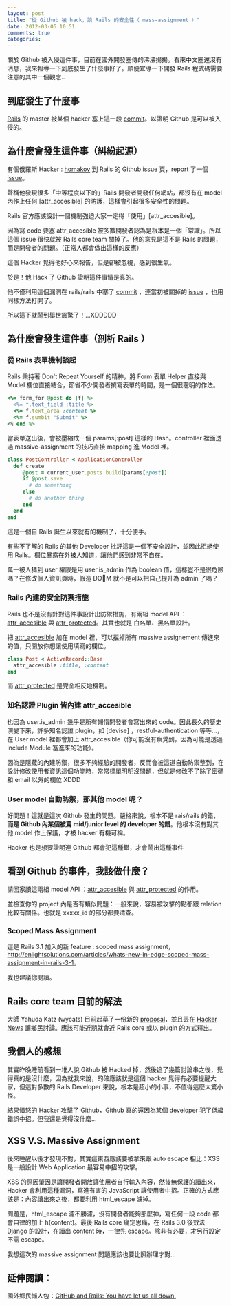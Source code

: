 ```yaml
---
layout: post
title: "從 Github 被 hack，談 Rails 的安全性（ mass-assignment ）"
date: 2012-03-05 10:51
comments: true
categories: 
---
```


關於 Github 被入侵這件事，目前在國外開發圈傳的沸沸揚揚。看來中文圈還沒有消息，我來報導一下到底發生了什麼事好了。順便宣導一下開發 Rails 程式碼需要注意的其中一個觀念..

## 到底發生了什麼事

[Rails](https://github.com/rails/rails) 的 master 被某個 hacker 塞上這一段 [commit](https://github.com/rails/rails/commit/b83965785db1eec019edf1fc272b1aa393e6dc57)。以證明 Github 是可以被入侵的。

## 為什麼會發生這件事（糾紛起源）

有個俄羅斯 Hacker : [homakov](homakov) 到 Rails 的 Github issue 頁，report 了一個 [issue](https://github.com/rails/rails/issues/5228)。

聲稱他發現很多「中等程度以下的」Rails 開發者開發任何網站，都沒有在 model 內作上任何  [attr_accesible] 的防護，這樣會引起很多安全性的問題。

Rails 官方應該設計一個機制強迫大家一定得「使用」[attr_accesible]。

因為寫 code 要塞 attr_accesible 被多數開發者認為是根本是一個「常識」。所以這個 issue 很快就被 Rails core team 關掉了。他的意見是這不是 Rails 的問題，而是開發者的問題。（正常人都會做出這樣的反應）

這個 Hacker 覺得他好心來報告，但是卻被忽視，感到很生氣。

於是！他 Hack 了 Github 證明這件事情是真的。

他不僅利用這個漏洞在 rails/rails 中塞了 [commit](https://github.com/rails/rails/commit/b83965785db1eec019edf1fc272b1aa393e6dc57) ，連當初被關掉的 [issue](https://github.com/rails/rails/issues/5228) ，也用同樣方法打開了。

所以這下就鬧到舉世震驚了！…XDDDDD

## 為什麼會發生這件事（剖析 Rails ）

### 從 Rails 表單機制談起

Rails 秉持著 Don't Repeat Yourself 的精神，將 Form 表單 Helper 直接與 Model 欄位直接結合，節省不少開發者撰寫表單的時間，是一個很聰明的作法。

``` ruby
<%= form_for @post do |f| %>
  <%= f.text_field :title %>
  <%= f.text_area :content %>
  <%= f.sumbit "Submit" %>
<% end %>
```
當表單送出後，會被壓縮成一個 params[:post] 這樣的 Hash。controller 裡面透過 massive-assignment 的技巧直接 mapping 進 Model 裡。

``` ruby
class PostController < ApplicationController
  def create
     @post = current_user.posts.build(params[:post])
     if @post.save
       # do something
     else
       # do another thing
     end
  end
end
```
這是一個自 Rails 誕生以來就有的機制了，十分便手。

有些不了解的 Rails 的其他 Developer 批評這是一個不安全設計，並因此拒絕使用 Rails。欄位暴露在外被人知道，讓他們感到非常不自在。

萬一被人猜到 user 權限是用 user.is_admin 作為 boolean 值，這樣豈不是很危險嗎？在修改個人資訊頁時，假造 DOM 就不是可以把自己提升為 admin 了嗎？

### Rails 內建的安全防禦措施

Rails 也不是沒有針對這件事設計出防禦措施，有兩組 model API ：[attr_accesible](http://api.rubyonrails.org/classes/ActiveModel/MassAssignmentSecurity/ClassMethods.html#method-i-attr_accessible) 與 [attr_protected](http://api.rubyonrails.org/classes/ActiveModel/MassAssignmentSecurity/ClassMethods.html#method-i-attr_protected)。其實也就是 白名單、黑名單設計。

把 [attr_accesible](http://api.rubyonrails.org/classes/ActiveModel/MassAssignmentSecurity/ClassMethods.html#method-i-attr_accessible) 加在 model 裡，可以擋掉所有 massive assignement 傳進來的值，只開放你想讓使用填寫的欄位。

``` ruby
class Post < ActiveRecord::Base
  attr_accesible :title, :content
end
```
而 [attr_protected](http://api.rubyonrails.org/classes/ActiveModel/MassAssignmentSecurity/ClassMethods.html#method-i-attr_protected) 是完全相反地機制。

### 知名認證 Plugin 皆內建 attr_accesible

也因為 user.is_admin 幾乎是所有懶惰開發者會寫出來的 code。因此長久的歷史演變下來，許多知名認證 plugin，如 [devise] ，restful-authentication 等等…，在 User model 裡都會加上 attr_accesible（你可能沒有察覺到，因為可能是透過 include Module 塞進來的功能）。

因為是隱藏的內建防禦，很多不夠經驗的開發者，反而會被這道自動防禦整到，在設計修改使用者資訊這個功能時，常常標單明明沒問題，但就是修改不了除了密碼和 email 以外的欄位 XDDD

### User model 自動防禦，那其他 model 呢？

好問題！這就是這次 Github 發生的問題。嚴格來說，根本不是 rais/rails 的錯，**而是 Github 內某個被罵 mid/junior level 的 developer 的錯**。他根本沒有對其他 model 作上保護，才被 hacker 有機可稱。

Hacker 也是想要證明連 Github 都會犯這種錯，才會鬧出這種事件

## 看到 Github 的事件，我該做什麼？

請回家讀這兩組 model API ：[attr_accesible](http://api.rubyonrails.org/classes/ActiveModel/MassAssignmentSecurity/ClassMethods.html#method-i-attr_accessible) 與 [attr_protected](http://api.rubyonrails.org/classes/ActiveModel/MassAssignmentSecurity/ClassMethods.html#method-i-attr_protected) 的作用。

並檢查你的 project 內是否有類似問題：一般來說，容易被攻擊的點都跟 relation 比較有關係。也就是 xxxxx_id 的部分都要清查。

### Scoped Mass Assignment 

這是 Rails 3.1 加入的新 feature : scoped mass assignment，
<http://enlightsolutions.com/articles/whats-new-in-edge-scoped-mass-assignment-in-rails-3-1>。

我也建議你閱讀。

## Rails core team 目前的解法

大師 Yahuda Katz (wycats) 目前起草了一份新的 [proposal](https://gist.github.com/1974187)，並且丟在 [Hacker News](http://news.ycombinator.com/item?id=3664334) 讓鄉民討論。應該可能近期就會近 Rails core 或以 plugin 的方式釋出。

## 我個人的感想

其實昨晚睡前看到一堆人說 Github 被 Hacked 掉，然後追了幾篇討論串之後，覺得真的是沒什麼，因為就我來說，的確應該就是這個 hacker 覺得有必要提醒大家，但這對多數的 Rails Developer 來說，根本是超小的小事，不值得這麼大驚小怪。

結果憤怒的 Hacker 攻擊了 Github，Github 真的還因為某個 developer 犯了低級錯誤中招。但我還是覺得沒什麼…

## XSS V.S. Massive Assignment

後來睡醒以後才發現不對，其實這東西應該要被拿來跟 auto escape 相比：XSS 是一般設計 Web Application 最容易中招的攻擊。

XSS 的原因肇因是讓開發者開放讓使用者自行輸入內容，然後無保護的讀出來，Hacker 會利用這種漏洞，寫進有害的 JavaScript 讓使用者中招。正確的方式應該是：內容讀出來之後，都要利用 html_escape 濾掉。

問題是，html_escape 濾不勝濾，沒有開發者能夠那麼神，寫任何一段 code 都會自律的加上 h(content)。最後 Rails core 痛定思痛，在 Rails 3.0 後效法 Django 的設計，在讀出 content 時，一律先 escape。除非有必要，才另行設定不需 escape。

我想這次的 massive assignment 問題應該也要比照辦理才對…

## 延伸閱讀：

國外鄉民懶人包：[GitHub and Rails: You have let us all down.](http://chrisacky.posterous.com/github-you-have-let-us-all-down)


